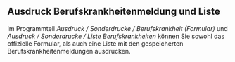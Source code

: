 ## Ausdruck Berufskrankheitenmeldung und Liste

Im Programmteil *Ausdruck / Sonderdrucke / Berufskrankheit (Formular)* und *Ausdruck / Sonderdrucke / Liste Berufskrankheiten* können Sie sowohl das offizielle Formular, als auch eine Liste mit den gespeicherten Berufskrankheitenmeldungen ausdrucken.